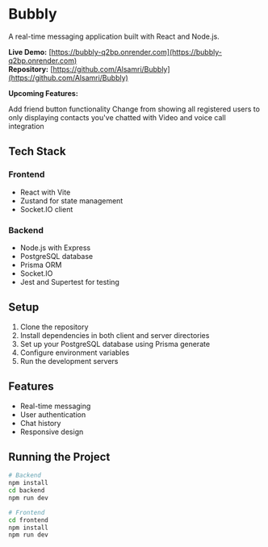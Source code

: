 # Bubbly

A real-time messaging application built with React and Node.js.

**Live Demo:** [https://bubbly-q2bp.onrender.com](https://bubbly-q2bp.onrender.com)  
**Repository:** [https://github.com/Alsamri/Bubbly](https://github.com/Alsamri/Bubbly)

**Upcoming Features:**

Add friend button functionality
Change from showing all registered users to only displaying contacts you've chatted with
Video and voice call integration

## Tech Stack

### Frontend
- React with Vite
- Zustand for state management
- Socket.IO client

### Backend
- Node.js with Express
- PostgreSQL database
- Prisma ORM
- Socket.IO
- Jest and Supertest for testing

## Setup

1. Clone the repository
2. Install dependencies in both client and server directories
3. Set up your PostgreSQL database using Prisma generate
4. Configure environment variables
5. Run the development servers

## Features

- Real-time messaging
- User authentication
- Chat history
- Responsive design

## Running the Project

```bash
# Backend
npm install
cd backend
npm run dev

# Frontend
cd frontend
npm install
npm run dev
```
